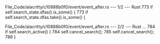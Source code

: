File_Code/alacritty/c10888b0f0/event/event_after.rs --- 1/2 --- Rust
773             if self.search_state.dfas().is_some() {                                                                                                      773             if self.search_state.dfas.take().is_some() {

File_Code/alacritty/c10888b0f0/event/event_after.rs --- 2/2 --- Rust
...                                                                                                                                                          784         if self.search_active() {
784         self.cancel_search();                                                                                                                            785             self.cancel_search();
                                                                                                                                                             786         }

